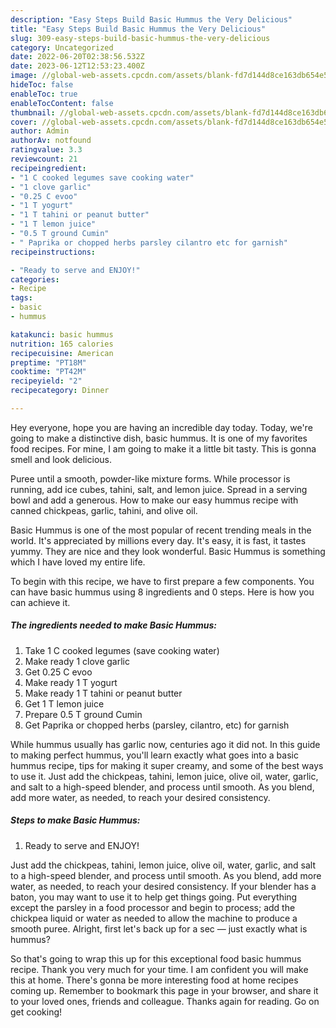```yaml
---
description: "Easy Steps Build Basic Hummus the Very Delicious"
title: "Easy Steps Build Basic Hummus the Very Delicious"
slug: 309-easy-steps-build-basic-hummus-the-very-delicious
category: Uncategorized
date: 2022-06-20T02:38:56.532Z
date: 2023-06-12T12:53:23.400Z
image: //global-web-assets.cpcdn.com/assets/blank-fd7d144d8ce163db654e5a02c40b08a2775adb7897d16e4062681dc7e1b2800f.png
hideToc: false
enableToc: true
enableTocContent: false
thumbnail: //global-web-assets.cpcdn.com/assets/blank-fd7d144d8ce163db654e5a02c40b08a2775adb7897d16e4062681dc7e1b2800f.png
cover: //global-web-assets.cpcdn.com/assets/blank-fd7d144d8ce163db654e5a02c40b08a2775adb7897d16e4062681dc7e1b2800f.png
author: Admin
authorAv: notfound
ratingvalue: 3.3
reviewcount: 21
recipeingredient:
- "1 C cooked legumes save cooking water"
- "1 clove garlic"
- "0.25 C evoo"
- "1 T yogurt"
- "1 T tahini or peanut butter"
- "1 T lemon juice"
- "0.5 T ground Cumin"
- " Paprika or chopped herbs parsley cilantro etc for garnish"
recipeinstructions:

- "Ready to serve and ENJOY!"
categories:
- Recipe
tags:
- basic
- hummus

katakunci: basic hummus 
nutrition: 165 calories
recipecuisine: American
preptime: "PT18M"
cooktime: "PT42M"
recipeyield: "2"
recipecategory: Dinner

---
```



Hey everyone, hope you are having an incredible day today. Today, we're going to make a distinctive dish, basic hummus. It is one of my favorites food recipes. For mine, I am going to make it a little bit tasty. This is gonna smell and look delicious.

Puree until a smooth, powder-like mixture forms. While processor is running, add ice cubes, tahini, salt, and lemon juice. Spread in a serving bowl and add a generous. How to make our easy hummus recipe with canned chickpeas, garlic, tahini, and olive oil.

Basic Hummus is one of the most popular of recent trending meals in the world. It's appreciated by millions every day. It's easy, it is fast, it tastes yummy. They are nice and they look wonderful. Basic Hummus is something which I have loved my entire life.


To begin with this recipe, we have to first prepare a few components. You can have basic hummus using 8 ingredients and 0 steps. Here is how you can achieve it.

<!--inarticleads1-->

##### The ingredients needed to make Basic Hummus:

1. Take 1 C cooked legumes (save cooking water)
1. Make ready 1 clove garlic
1. Get 0.25 C evoo
1. Make ready 1 T yogurt
1. Make ready 1 T tahini or peanut butter
1. Get 1 T lemon juice
1. Prepare 0.5 T ground Cumin
1. Get  Paprika or chopped herbs (parsley, cilantro, etc) for garnish


While hummus usually has garlic now, centuries ago it did not. In this guide to making perfect hummus, you&#39;ll learn exactly what goes into a basic hummus recipe, tips for making it super creamy, and some of the best ways to use it. Just add the chickpeas, tahini, lemon juice, olive oil, water, garlic, and salt to a high-speed blender, and process until smooth. As you blend, add more water, as needed, to reach your desired consistency. 

<!--inarticleads2-->

##### Steps to make Basic Hummus:


1. Ready to serve and ENJOY!

Just add the chickpeas, tahini, lemon juice, olive oil, water, garlic, and salt to a high-speed blender, and process until smooth. As you blend, add more water, as needed, to reach your desired consistency. If your blender has a baton, you may want to use it to help get things going. Put everything except the parsley in a food processor and begin to process; add the chickpea liquid or water as needed to allow the machine to produce a smooth puree. Alright, first let&#39;s back up for a sec — just exactly what is hummus? 

So that's going to wrap this up for this exceptional food basic hummus recipe. Thank you very much for your time. I am confident you will make this at home. There's gonna be more interesting food at home recipes coming up. Remember to bookmark this page in your browser, and share it to your loved ones, friends and colleague. Thanks again for reading. Go on get cooking!
